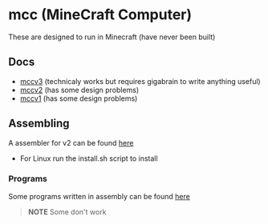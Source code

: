 # mcc (MineCraft Computer)
These are designed to run in Minecraft (have never been built)

## Docs
* [mccv3](docs/v3/core.md) (technicaly works but requires gigabrain to write anything useful)
* [mccv2](docs/v2.md) (has some design problems)
* [mccv1](docs/v1.md) (has some design problems)

## Assembling
A assembler for v2 can be found [here](tools/mccasm)
* For Linux run the install.sh script to install

### Programs
Some programs written in assembly can be found [here](programs/)
> **NOTE**
> Some don't work

